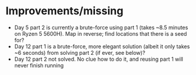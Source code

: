 # Improvements/missing

- Day 5 part 2 is currently a brute-force using part 1 (takes ~8.5 minutes on Ryzen 5 5600H). Map in reverse; find locations that there is a seed for?
- Day 12 part 1 is a brute-force, more elegant solution (albeit it only takes ~6 seconds) from solving part 2 (if ever, see below)?
- Day 12 part 2 not solved. No clue how to do it, and reusing part 1 will never finish running
